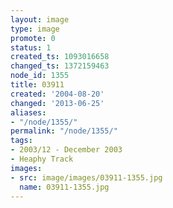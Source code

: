 ```yaml
---
layout: image
type: image
promote: 0
status: 1
created_ts: 1093016658
changed_ts: 1372159463
node_id: 1355
title: 03911
created: '2004-08-20'
changed: '2013-06-25'
aliases:
- "/node/1355/"
permalink: "/node/1355/"
tags:
- 2003/12 - December 2003
- Heaphy Track
images:
- src: image/images/03911-1355.jpg
  name: 03911-1355.jpg
---
```


